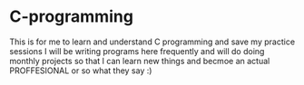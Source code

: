# C-programming
This is for me to learn and understand C programming and save my practice sessions
I will be writing programs here frequently and will do doing monthly projects so that I can learn new things and becmoe an actual PROFFESIONAL or so what they say :)
